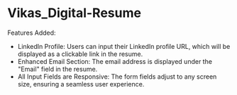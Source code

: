 # Vikas_Digital-Resume
Features Added:
* LinkedIn Profile: Users can input their LinkedIn profile URL, which will be displayed as a clickable link in the resume.
* Enhanced Email Section: The email address is displayed under the "Email" field in the resume.
* All Input Fields are Responsive: The form fields adjust to any screen size, ensuring a seamless user experience.
